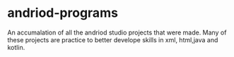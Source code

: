 # andriod-programs
An accumalation of all the andriod studio projects that were made. Many of these projects are practice to better develope skills in xml, html,java and kotlin.
